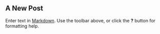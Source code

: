 ---
---
## A New Post

Enter text in [Markdown](http://daringfireball.net/projects/markdown/). Use the toolbar above, or click the **?** button for formatting help.

